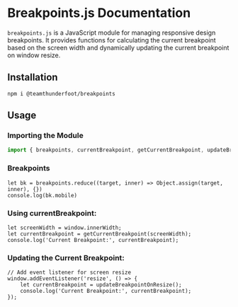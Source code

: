 # Breakpoints.js Documentation

`breakpoints.js` is a JavaScript module for managing responsive design breakpoints. It provides functions for calculating the current breakpoint based on the screen width and dynamically updating the current breakpoint on window resize.


## Installation

```
npm i @teamthunderfoot/breakpoints
```

## Usage

### Importing the Module


```javascript
import { breakpoints, currentBreakpoint, getCurrentBreakpoint, updateBreakpointOnResize } from '@teamthunderfoot/breakpoints';
```

### Breakpoints
```
let bk = breakpoints.reduce((target, inner) => Object.assign(target, inner), {})
console.log(bk.mobile)
```

### Using currentBreakpoint:
```
let screenWidth = window.innerWidth; 
let currentBreakpoint = getCurrentBreakpoint(screenWidth);
console.log('Current Breakpoint:', currentBreakpoint);
```

### Updating the Current Breakpoint:
```
// Add event listener for screen resize
window.addEventListener('resize', () => {
    let currentBreakpoint = updateBreakpointOnResize();
    console.log('Current Breakpoint:', currentBreakpoint);
});
```
